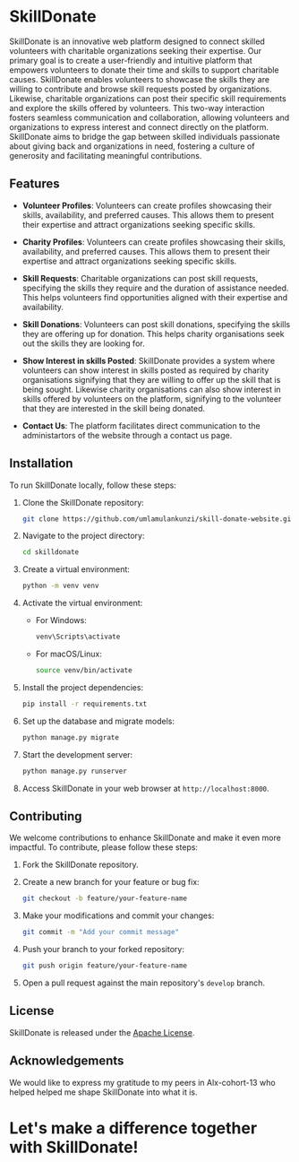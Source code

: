 # SkillDonate

SkillDonate is an innovative web platform designed to connect skilled volunteers with charitable organizations seeking their expertise. Our primary goal is to create a user-friendly and intuitive platform that empowers volunteers to donate their time and skills to support charitable causes. SkillDonate enables volunteers to showcase the skills they are willing to contribute and browse skill requests posted by organizations. Likewise, charitable organizations can post their specific skill requirements and explore the skills offered by volunteers. This two-way interaction fosters seamless communication and collaboration, allowing volunteers and organizations to express interest and connect directly on the platform. SkillDonate aims to bridge the gap between skilled individuals passionate about giving back and organizations in need, fostering a culture of generosity and facilitating meaningful contributions.

## Features

- **Volunteer Profiles**: Volunteers can create profiles showcasing their skills, availability, and preferred causes. This allows them to present their expertise and attract organizations seeking specific skills.

- **Charity Profiles**: Volunteers can create profiles showcasing their skills, availability, and preferred causes. This allows them to present their expertise and attract organizations seeking specific skills.

- **Skill Requests**: Charitable organizations can post skill requests, specifying the skills they require and the duration of assistance needed. This helps volunteers find opportunities aligned with their expertise and availability.

- **Skill Donations**: Volunteers can post skill donations, specifying the skills they are offering up for donation. This helps charity organisations seek out the skills they are looking for.

- **Show Interest in skills Posted**: SkillDonate provides a system where volunteers can show interest in skills posted as required by charity organisations signifying that they are willing to offer up the skill that is being sought. Likewise charity organisations can also show interest in skills offered by volunteers on the platform, signifying to the volunteer that they are interested in the skill being donated.

- **Contact Us**: The platform facilitates direct communication to the administartors of the website through a contact us page.


## Installation

To run SkillDonate locally, follow these steps:

1. Clone the SkillDonate repository:
   ```bash
   git clone https://github.com/umlamulankunzi/skill-donate-website.git
   ```

2. Navigate to the project directory:
   ```bash
   cd skilldonate
   ```

3. Create a virtual environment:
   ```bash
   python -m venv venv
   ```

4. Activate the virtual environment:
   - For Windows:
     ```cmd
     venv\Scripts\activate
     ```
   - For macOS/Linux:
     ```bash
     source venv/bin/activate
     ```

5. Install the project dependencies:
   ```bash
   pip install -r requirements.txt
   ```

6. Set up the database and migrate models:
   ```bash
   python manage.py migrate
   ```

7. Start the development server:
   ```bash
   python manage.py runserver
   ```

8. Access SkillDonate in your web browser at `http://localhost:8000`.

## Contributing

We welcome contributions to enhance SkillDonate and make it even more impactful. To contribute, please follow these steps:

1. Fork the SkillDonate repository.

2. Create a new branch for your feature or bug fix:
   ```bash
   git checkout -b feature/your-feature-name
   ```

3. Make your modifications and commit your changes:
   ```bash
   git commit -m "Add your commit message"
   ```

4. Push your branch to your forked repository:
   ```bash
   git push origin feature/your-feature-name
   ```

5. Open a pull request against the main repository's `develop` branch.

## License

SkillDonate is released under the [Apache License](LICENSE).

## Acknowledgements

We would like to express my gratitude to my peers in Alx-cohort-13 who helped helped me shape SkillDonate into what it is.


# Let's make a difference together with SkillDonate!
